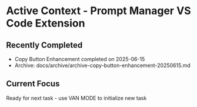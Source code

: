 # Active Context - Prompt Manager VS Code Extension

## Recently Completed
- Copy Button Enhancement completed on 2025-06-15
- Archive: docs/archive/archive-copy-button-enhancement-20250615.md

## Current Focus
Ready for next task - use VAN MODE to initialize new task
